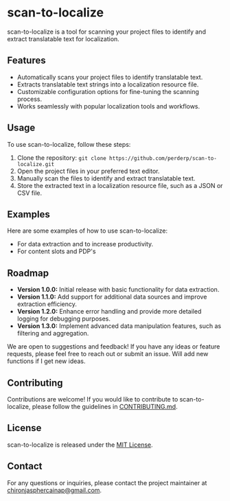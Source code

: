 # scan-to-localize

scan-to-localize is a tool for scanning your project files to identify and extract translatable text for localization.

## Features

- Automatically scans your project files to identify translatable text.
- Extracts translatable text strings into a localization resource file.
- Customizable configuration options for fine-tuning the scanning process.
- Works seamlessly with popular localization tools and workflows.

## Usage

To use scan-to-localize, follow these steps:

1. Clone the repository: `git clone https://github.com/perderp/scan-to-localize.git`
2. Open the project files in your preferred text editor.
3. Manually scan the files to identify and extract translatable text.
4. Store the extracted text in a localization resource file, such as a JSON or CSV file.

## Examples

Here are some examples of how to use scan-to-localize:

- For data extraction and to increase productivity. 
- For content slots and PDP's


## Roadmap

- **Version 1.0.0:** Initial release with basic functionality for data extraction.
- **Version 1.1.0:** Add support for additional data sources and improve extraction efficiency.
- **Version 1.2.0:** Enhance error handling and provide more detailed logging for debugging purposes.
- **Version 1.3.0:** Implement advanced data manipulation features, such as filtering and aggregation.

We are open to suggestions and feedback! If you have any ideas or feature requests, please feel free to reach out or submit an issue. Will add new functions if I get new ideas.


## Contributing

Contributions are welcome! If you would like to contribute to scan-to-localize, please follow the guidelines in [CONTRIBUTING.md](CONTRIBUTING.md).

## License

scan-to-localize is released under the [MIT License](LICENSE).

## Contact

For any questions or inquiries, please contact the project maintainer at chironjasphercainap@gmail.com.
